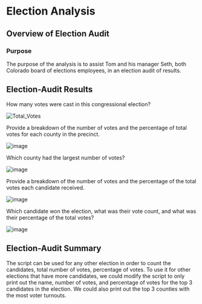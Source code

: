 # Election Analysis

## Overview of Election Audit

### Purpose
The purpose of the analysis is to assist Tom and his manager Seth, both Colorado board of elections employees, in an election audit of results.



## Election-Audit Results
How many votes were cast in this congressional election?

![Total_Votes](https://user-images.githubusercontent.com/108503112/189464431-1e1af0df-1e1b-4003-af7b-69b4e21ac46e.png)

Provide a breakdown of the number of votes and the percentage of total votes for each county in the precinct.

![image](https://user-images.githubusercontent.com/108503112/189464902-a53be435-1234-4f74-b5f7-0a85a1356fea.png)

Which county had the largest number of votes?

![image](https://user-images.githubusercontent.com/108503112/189464441-7203f3ae-87af-41d1-bf96-2d8198101d6d.png)


Provide a breakdown of the number of votes and the percentage of the total votes each candidate received.

![image](https://user-images.githubusercontent.com/108503112/189464909-19810edc-bbae-4ec3-b006-6538d1ffc8f4.png)


Which candidate won the election, what was their vote count, and what was their percentage of the total votes?

![image](https://user-images.githubusercontent.com/108503112/189464993-86dfd3f6-36e4-46d2-8938-686c53aa74a1.png)


## Election-Audit Summary
The script can be used for any other election in order to count the candidates, total number of votes, percentage of votes.
To use it for other elections that have more candidates, we could modify the script to only print out the name, number of votes, and percentage of votes for the top 3 candidates in the election. We could also print out the top 3 counties with the most voter turnouts. 


